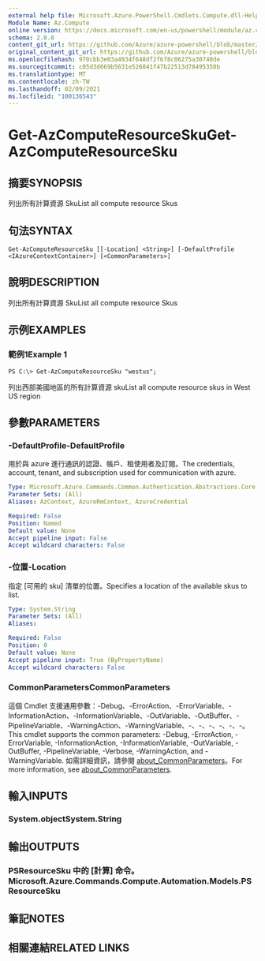 ```yaml
---
external help file: Microsoft.Azure.PowerShell.Cmdlets.Compute.dll-Help.xml
Module Name: Az.Compute
online version: https://docs.microsoft.com/en-us/powershell/module/az.compute/get-azcomputeresourcesku
schema: 2.0.0
content_git_url: https://github.com/Azure/azure-powershell/blob/master/src/Compute/Compute/help/Get-AzComputeResourceSku.md
original_content_git_url: https://github.com/Azure/azure-powershell/blob/master/src/Compute/Compute/help/Get-AzComputeResourceSku.md
ms.openlocfilehash: 970cbb3e03a4934f648df2f6f8c06275a30740de
ms.sourcegitcommit: c05d3d669b5631e526841f47b22513d78495350b
ms.translationtype: MT
ms.contentlocale: zh-TW
ms.lasthandoff: 02/09/2021
ms.locfileid: "100136543"
---
```

# <span data-ttu-id="cb27c-101">Get-AzComputeResourceSku</span><span class="sxs-lookup"><span data-stu-id="cb27c-101">Get-AzComputeResourceSku</span></span>

## <span data-ttu-id="cb27c-102">摘要</span><span class="sxs-lookup"><span data-stu-id="cb27c-102">SYNOPSIS</span></span>
<span data-ttu-id="cb27c-103">列出所有計算資源 Sku</span><span class="sxs-lookup"><span data-stu-id="cb27c-103">List all compute resource Skus</span></span>

## <span data-ttu-id="cb27c-104">句法</span><span class="sxs-lookup"><span data-stu-id="cb27c-104">SYNTAX</span></span>

```
Get-AzComputeResourceSku [[-Location] <String>] [-DefaultProfile <IAzureContextContainer>] [<CommonParameters>]
```

## <span data-ttu-id="cb27c-105">說明</span><span class="sxs-lookup"><span data-stu-id="cb27c-105">DESCRIPTION</span></span>
<span data-ttu-id="cb27c-106">列出所有計算資源 Sku</span><span class="sxs-lookup"><span data-stu-id="cb27c-106">List all compute resource Skus</span></span>

## <span data-ttu-id="cb27c-107">示例</span><span class="sxs-lookup"><span data-stu-id="cb27c-107">EXAMPLES</span></span>

### <span data-ttu-id="cb27c-108">範例1</span><span class="sxs-lookup"><span data-stu-id="cb27c-108">Example 1</span></span>
```
PS C:\> Get-AzComputeResourceSku "westus";
```

<span data-ttu-id="cb27c-109">列出西部美國地區的所有計算資源 sku</span><span class="sxs-lookup"><span data-stu-id="cb27c-109">List all compute resource skus in West US region</span></span>

## <span data-ttu-id="cb27c-110">參數</span><span class="sxs-lookup"><span data-stu-id="cb27c-110">PARAMETERS</span></span>

### <span data-ttu-id="cb27c-111">-DefaultProfile</span><span class="sxs-lookup"><span data-stu-id="cb27c-111">-DefaultProfile</span></span>
<span data-ttu-id="cb27c-112">用於與 azure 進行通訊的認證、帳戶、租使用者及訂閱。</span><span class="sxs-lookup"><span data-stu-id="cb27c-112">The credentials, account, tenant, and subscription used for communication with azure.</span></span>

```yaml
Type: Microsoft.Azure.Commands.Common.Authentication.Abstractions.Core.IAzureContextContainer
Parameter Sets: (All)
Aliases: AzContext, AzureRmContext, AzureCredential

Required: False
Position: Named
Default value: None
Accept pipeline input: False
Accept wildcard characters: False
```

### <span data-ttu-id="cb27c-113">-位置</span><span class="sxs-lookup"><span data-stu-id="cb27c-113">-Location</span></span>
<span data-ttu-id="cb27c-114">指定 [可用的 sku] 清單的位置。</span><span class="sxs-lookup"><span data-stu-id="cb27c-114">Specifies a location of the available skus to list.</span></span>

```yaml
Type: System.String
Parameter Sets: (All)
Aliases:

Required: False
Position: 0
Default value: None
Accept pipeline input: True (ByPropertyName)
Accept wildcard characters: False
```

### <span data-ttu-id="cb27c-115">CommonParameters</span><span class="sxs-lookup"><span data-stu-id="cb27c-115">CommonParameters</span></span>
<span data-ttu-id="cb27c-116">這個 Cmdlet 支援通用參數：-Debug、-ErrorAction、-ErrorVariable、-InformationAction、-InformationVariable、-OutVariable、-OutBuffer、-PipelineVariable、-WarningAction、-WarningVariable、-、-、-、-、-、-。</span><span class="sxs-lookup"><span data-stu-id="cb27c-116">This cmdlet supports the common parameters: -Debug, -ErrorAction, -ErrorVariable, -InformationAction, -InformationVariable, -OutVariable, -OutBuffer, -PipelineVariable, -Verbose, -WarningAction, and -WarningVariable.</span></span> <span data-ttu-id="cb27c-117">如需詳細資訊，請參閱 [about_CommonParameters](http://go.microsoft.com/fwlink/?LinkID=113216)。</span><span class="sxs-lookup"><span data-stu-id="cb27c-117">For more information, see [about_CommonParameters](http://go.microsoft.com/fwlink/?LinkID=113216).</span></span>

## <span data-ttu-id="cb27c-118">輸入</span><span class="sxs-lookup"><span data-stu-id="cb27c-118">INPUTS</span></span>

### <span data-ttu-id="cb27c-119">System.object</span><span class="sxs-lookup"><span data-stu-id="cb27c-119">System.String</span></span>

## <span data-ttu-id="cb27c-120">輸出</span><span class="sxs-lookup"><span data-stu-id="cb27c-120">OUTPUTS</span></span>

### <span data-ttu-id="cb27c-121">PSResourceSku 中的 [計算] 命令。</span><span class="sxs-lookup"><span data-stu-id="cb27c-121">Microsoft.Azure.Commands.Compute.Automation.Models.PSResourceSku</span></span>

## <span data-ttu-id="cb27c-122">筆記</span><span class="sxs-lookup"><span data-stu-id="cb27c-122">NOTES</span></span>

## <span data-ttu-id="cb27c-123">相關連結</span><span class="sxs-lookup"><span data-stu-id="cb27c-123">RELATED LINKS</span></span>
